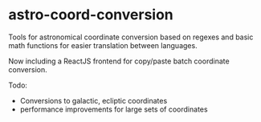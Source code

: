 # astro-coord-conversion
Tools for astronomical coordinate conversion based on regexes and basic math functions for easier translation between languages.

Now including a ReactJS frontend for copy/paste batch coordinate conversion.


Todo:
- Conversions to galactic, ecliptic coordinates
- performance improvements for large sets of coordinates
